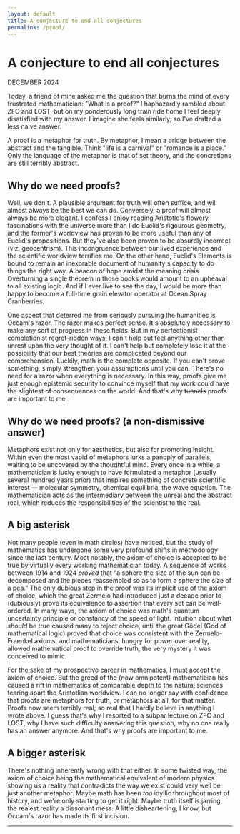 ```yaml
---
layout: default
title: A conjecture to end all conjectures
permalink: /proof/
---
```


# A conjecture to end all conjectures
<p class="date">DECEMBER 2024</p>

Today, a friend of mine asked me the question that burns the
mind of every frustrated mathematician: "What is a proof?" I
haphazardly rambled about ZFC and LOST, but on my
ponderously long train ride home I feel deeply disatisfied with
my answer. I imagine she feels similarly, so I've drafted a
less naive answer.

A proof is a metaphor for truth.
By metaphor, I mean a bridge between the abstract and the
tangible. Think "life is a carnival" or "romance is a place."
Only the language of the metaphor is that of set theory, and
the concretions are still terribly abstract.

## Why do we need proofs?
Well, we don't. A plausible argument for truth will often suffice,
and will almost always be the best we can do. Conversely, a
proof will almost always be more elegant. I confess I enjoy
reading Aristotle's flowery fascinations with the universe
more than I do Euclid's rigourous geometry, and the former's
worldview has proven to be more useful than any of Euclid's
propositions. But they've also been proven to be absurdly
incorrect (viz. geocentrism). This incongruence between our 
lived experience and the scientific worldview
terrifies me. On the other hand, Euclid's Elements is bound
to remain an inexorable document of humanity's capacity to 
do things the right way. A beacon of hope amidst the meaning 
crisis. Overturning a single theorem in those books would 
amount to an upheaval to all existing logic. And if I ever 
live to see the day, I would be more than happy to become a 
full-time grain elevator operator at Ocean Spray Cranberries.

One aspect that deterred me from seriously pursuing the
humanities is Occam's razor. The razor makes perfect sense.
It's absolutely necessary to make any sort of progress in
these fields. But in my perfectionist completionist
regret-ridden ways, I can't help but feel anything other 
than unrest upon the very thought of it. I can't help but
completely lose it at the possibility that our best theories are
complicated beyond our comprehension. Luckily, math is the complete opposite.
If you can't prove something, simply strengthen your assumptions
until you can. There's no need for
a razor when everything is necessary. In this way, proofs give me just enough
epistemic security to convince myself that my work could have the 
slightest of consequences on the world. And that's why ~~tunnels~~ 
proofs are important to me.

## Why do we need proofs? (a non-dismissive answer)
Metaphors exist not only for aesthetics, but also for promoting
insight. Within even the most vapid of metaphors lurks a panoply of
parallels, waiting to be uncovered by the thoughtful mind. Every once in a while, a 
mathematician is lucky enough to have formulated a metaphor (usually several hundred years prior)
that inspires something of concrete scientific interest — molecular
symmetry, chemical equilibria, the wave equation. The mathematician acts as the 
intermediary between the unreal and the abstract real, which reduces the
responsibilities of the scientist to the real.

## A big asterisk
Not many people (even in math circles) have noticed, but the study of mathematics
has undergone some very profound shifts in methodology since the last century.
Most notably, the axiom of choice is accepted to be true by virtually every
working mathematician today. A sequence of works between 1914 and 1924 *proved*
that "a sphere the size of the sun can be decomposed and the pieces reassembled
so as to form a sphere the size of a pea." The only dubious step in the proof
was its implicit use of the axiom of choice, which the great Zermelo had introduced
just a decade prior to (dubiously) prove its equivalence to assertion that
every set can be well-ordered. In many ways, the axiom of choice was math's
quantum uncertainty principle or constancy of the speed of light. Intuition
about what *should* be true caused many to reject choice, until the great Gödel
(God of mathematical logic) proved that choice was consistent with the
Zermelo-Fraenkel axioms, and mathematicians, hungry for power over reality,
allowed mathematical proof to override truth, the very mystery it was conceived to mimic.

For the sake of my prospective career in mathematics, I must accept the axiom of choice.
But the greed of the (now omnipotent) mathematician has caused a rift in mathematics of comparable
depth to the natural sciences tearing apart the Aristotlian worldview.
I can no longer say with confidence that proofs are metaphors for truth, or metaphors
at all, for that matter. Proofs now seem terribly real; so real that I hardly believe
in anything I wrote above. I guess that's why I resorted to a subpar lecture on ZFC and
LOST, why I have such difficulty answering this question, why no one really has an
answer anymore. And that's why proofs are important to me.

## A bigger asterisk
There's nothing inherently wrong with that either. In some twisted way,
the axiom of choice being the mathematical equivalent of
modern physics showing us a reality that contradicts the way we exist could
very well be just another metaphor. Maybe math has been *too*
idyllic throughout most of history, and we're only starting to get it right.
Maybe truth itself is jarring, the realest reality a dissonant mess. A little
disheartening, I know, but Occam's razor has made its first incision.

---
